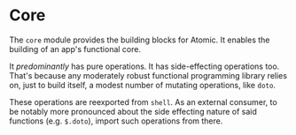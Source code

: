# Core

The `core` module provides the building blocks for Atomic.  It enables the building of an app's functional core.

It *predominantly* has pure operations.  It has side-effecting operations too.  That's because any moderately robust functional programming library relies on, just to build itself, a modest number of mutating operations, like `doto`.

These operations are reexported from `shell`.  As an external consumer, to be notably more pronounced about the side effecting nature of said functions (e.g. `$.doto`), import such operations from there.
